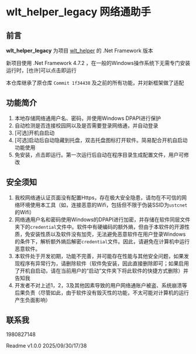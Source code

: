 # wlt_helper_legacy 网络通助手

## 前言

**wlt_helper_legacy** 为项目 [wlt_helper](https://github.com/Amsors/wlt_helper) 的 .Net Framework 版本

新项目使用 .Net Framework 4.7.2 ，在一般的Windows操作系统下无需专门安装运行时，[也许]可以点击即运行

本仓库继承了原仓库 `Commit 1f34438` 及之前的所有功能，并对新框架做了适配

## 功能简介

1. 本地存储网络通用户名、密码，并使用Windows DPAPI进行保护
2. 自动检测是否连接校园网以及是否需要登录网络通，并自动登录
3. [可选]开机自启动
4. [可选]启动后自动隐藏到托盘，双击托盘图标打开软件。简易配合开机自启动功能使用
5. 免安装，点击即运行。第一次运行后自动在程序目录生成配置文件，用户可修改

## 安全须知

1. 我校网络通认证页面没有配置Https，存在极大安全隐患，请勿在不可信的网络环境使用本工具（如，连接恶意的Wifi，包括但不限于伪装SSID为`ustcnet`的Wifi）
2. 网络通用户名和密码使用Windows的DPAPI进行加密，并存储在软件同层文件夹下的`credential`文件中。软件中有硬编码的额外熵，但由于本软件的开源性质，免安装性质以及软件没有加壳，无法避免恶意软件在用户登录Windows的条件下，解析额外熵后解密`credential`文件。因此，请避免在计算机中运行恶意软件。
3. 本软件处于开发初期，功能不完善，并可能存在性能与其他安全问题，如果发现程序有异常行为，请删除软件（软件免安装，因此直接删除即可；如果启用了开机自启动，请在当前用户的“启动”文件夹下将此软件的快捷方式删除）并告知我
4. 开发者不对上述1，2，3及其他因素导致的用户网络通账户被盗、系统崩溃等后果负责（尽管如此，由于软件没有毁灭性的功能，不太可能对计算机的运行产生负面影响）

## 联系我

1980827148



Readme v1.0.0 2025/09/30/17/38